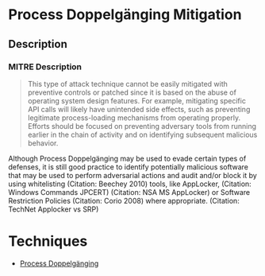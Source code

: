 
# Process Doppelgänging Mitigation

## Description

### MITRE Description

> This type of attack technique cannot be easily mitigated with preventive controls or patched since it is based on the abuse of operating system design features. For example, mitigating specific API calls will likely have unintended side effects, such as preventing legitimate process-loading mechanisms from operating properly. Efforts should be focused on preventing adversary tools from running earlier in the chain of activity and on identifying subsequent malicious behavior.

Although Process Doppelgänging may be used to evade certain types of defenses, it is still good practice to identify potentially malicious software that may be used to perform adversarial actions and audit and/or block it by using whitelisting (Citation: Beechey 2010) tools, like AppLocker, (Citation: Windows Commands JPCERT) (Citation: NSA MS AppLocker) or Software Restriction Policies (Citation: Corio 2008) where appropriate. (Citation: TechNet Applocker vs SRP)


# Techniques


* [Process Doppelgänging](../techniques/Process-Doppelgänging.md)

